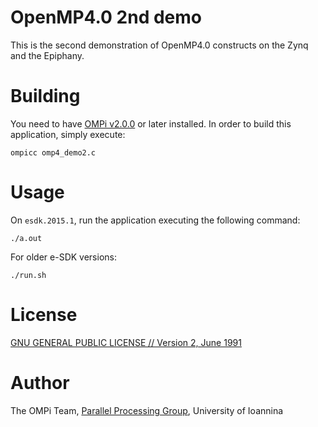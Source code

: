 # OpenMP4.0 2nd demo

This is the second demonstration of OpenMP4.0 constructs on the Zynq and the
Epiphany.

# Building

You need to have [OMPi v2.0.0](http://paragroup.cse.uoi.gr/wpsite/software/ompi) or later installed.
In order to build this application, simply execute:

```Shell
ompicc omp4_demo2.c
```

# Usage

On `esdk.2015.1`, run the application executing the following command:

```Shell
./a.out
```

For older e-SDK versions:

```Shell
./run.sh
```

# License

[GNU GENERAL PUBLIC LICENSE // Version 2, June 1991](../GPLv2)

# Author

The OMPi Team, [Parallel Processing Group](http://paragroup.cse.uoi.gr/), University of Ioannina


